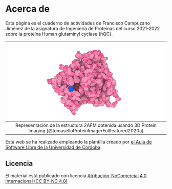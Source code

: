 # Acerca de

Esta página es el cuaderno de actividades de Francisco Campuzano Jiménez de la asignatura de Ingeniería de Proteínas del curso 2021-2022 sobre la proteína Human glutaminyl cyclase (hQC).


|![](images/2AFM_3d_proteinImagin.png)|
|:--:|
|Representación de la estructura 2AFM obtenida usando 3D Protein Imaging [@tomaselloProteinImagerFullfeatured2020a] |


Esta web se ha realizado empleando la plantilla creado por [el Aula de Software Libre de la Universidad de Córdoba](https://github.com/aulasoftwarelibre/plantilla-talleres).

## Licencia

El material está publicado con licencia [Atribución-NoComercial 4.0 Internacional (CC BY-NC 4.0)](https://creativecommons.org/licenses/by-nc/4.0/deed.es)
